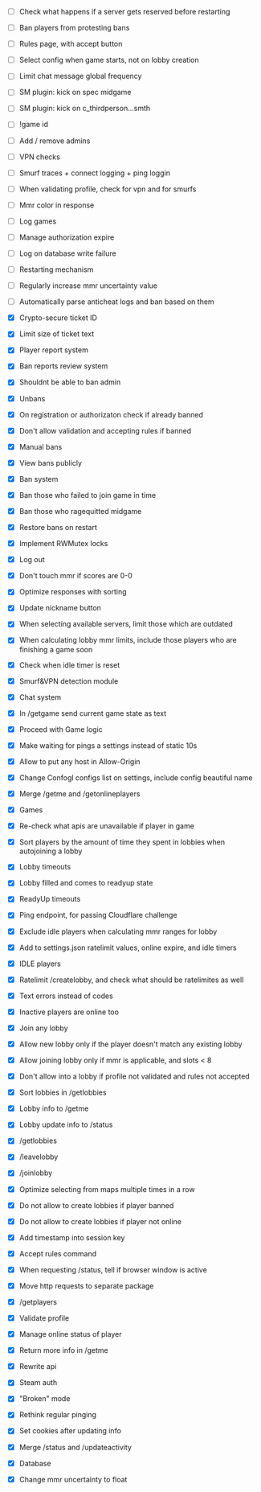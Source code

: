 - [ ] Check what happens if a server gets reserved before restarting
- [ ] Ban players from protesting bans
- [ ] Rules page, with accept button
- [ ] Select config when game starts, not on lobby creation
- [ ] Limit chat message global frequency
- [ ] SM plugin: kick on spec midgame
- [ ] SM plugin: kick on c_thirdperson...smth
- [ ] !game id
- [ ] Add / remove admins
- [ ] VPN checks
- [ ] Smurf traces + connect logging + ping loggin
- [ ] When validating profile, check for vpn and for smurfs
- [ ] Mmr color in response
- [ ] Log games
- [ ] Manage authorization expire
- [ ] Log on database write failure
- [ ] Restarting mechanism
- [ ] Regularly increase mmr uncertainty value
- [ ] Automatically parse anticheat logs and ban based on them

- [x] Crypto-secure ticket ID
- [x] Limit size of ticket text
- [x] Player report system
- [x] Ban reports review system
- [x] Shouldnt be able to ban admin
- [x] Unbans
- [x] On registration or authorizaton check if already banned
- [x] Don't allow validation and accepting rules if banned
- [x] Manual bans
- [x] View bans publicly
- [x] Ban system
- [x] Ban those who failed to join game in time
- [x] Ban those who ragequitted midgame
- [x] Restore bans on restart
- [x] Implement RWMutex locks
- [x] Log out
- [x] Don't touch mmr if scores are 0-0
- [x] Optimize responses with sorting
- [x] Update nickname button
- [x] When selecting available servers, limit those which are outdated
- [x] When calculating lobby mmr limits, include those players who are finishing a game soon
- [x] Check when idle timer is reset
- [x] Smurf&VPN detection module
- [x] Chat system
- [x] In /getgame send current game state as text
- [x] Proceed with Game logic
- [x] Make waiting for pings a settings instead of static 10s
- [x] Allow to put any host in Allow-Origin
- [x] Change Confogl configs list on settings, include config beautiful name
- [x] Merge /getme and /getonlineplayers
- [x] Games
- [x] Re-check what apis are unavailable if player in game
- [x] Sort players by the amount of time they spent in lobbies when autojoining a lobby
- [x] Lobby timeouts
- [x] Lobby filled and comes to readyup state
- [x] ReadyUp timeouts
- [x] Ping endpoint, for passing Cloudflare challenge
- [x] Exclude idle players when calculating mmr ranges for lobby
- [x] Add to settings.json ratelimit values, online expire, and idle timers
- [x] IDLE players
- [x] Ratelimit /createlobby, and check what should be ratelimites as well
- [x] Text errors instead of codes
- [x] Inactive players are online too
- [x] Join any lobby
- [x] Allow new lobby only if the player doesn't match any existing lobby
- [x] Allow joining lobby only if mmr is applicable, and slots < 8
- [x] Don't allow into a lobby if profile not validated and rules not accepted
- [x] Sort lobbies in /getlobbies
- [x] Lobby info to /getme
- [x] Lobby update info to /status
- [x] /getlobbies
- [x] /leavelobby
- [x] /joinlobby
- [x] Optimize selecting from maps multiple times in a row
- [x] Do not allow to create lobbies if player banned
- [x] Do not allow to create lobbies if player not online
- [x] Add timestamp into session key
- [x] Accept rules command
- [x] When requesting /status, tell if browser window is active
- [x] Move http requests to separate package
- [x] /getplayers
- [x] Validate profile
- [x] Manage online status of player
- [x] Return more info in /getme
- [x] Rewrite api
- [x] Steam auth
- [x] "Broken" mode
- [x] Rethink regular pinging
- [x] Set cookies after updating info
- [x] Merge /status and /updateactivity
- [x] Database
- [x] Change mmr uncertainty to float
